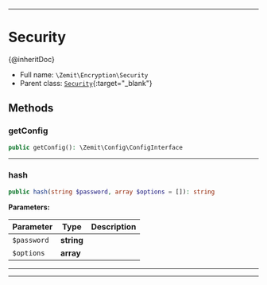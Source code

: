***

# Security

{@inheritDoc}



* Full name: `\Zemit\Encryption\Security`
* Parent class: [`Security`](https://docs.phalcon.io/latest/api/){:target="_blank"}




## Methods


### getConfig



```php
public getConfig(): \Zemit\Config\ConfigInterface
```












***

### hash



```php
public hash(string $password, array $options = []): string
```








**Parameters:**

| Parameter | Type | Description |
|-----------|------|-------------|
| `$password` | **string** |  |
| `$options` | **array** |  |





***


***
